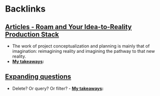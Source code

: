 
# Backlinks
## [Articles - Roam and Your Idea-to-Reality Production Stack](<Articles - Roam and Your Idea-to-Reality Production Stack.md>)
- The work of project conceptualization and planning is mainly that of imagination: reimagining reality and imagining the pathway to that new reality.
- **[My takeaways](<My takeaways.md>):**

## [Expanding questions](<Expanding questions.md>)
- Delete? Or query? Or filter? 
        - **[My takeaways](<My takeaways.md>):**

